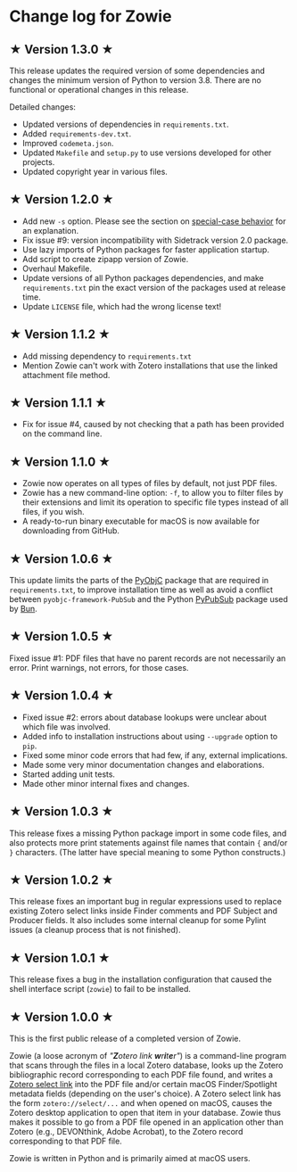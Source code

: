 # Change log for Zowie

## ★ Version 1.3.0 ★

This release updates the required version of some dependencies and changes the minimum version of Python to version 3.8. There are no functional or operational changes in this release.

Detailed changes:
* Updated versions of dependencies in `requirements.txt`.
* Added `requirements-dev.txt`.
* Improved `codemeta.json`.
* Updated `Makefile` and `setup.py` to use versions developed for other projects.
* Updated copyright year in various files.


## ★ Version 1.2.0 ★

* Add new `-s` option. Please see the section on [special-case behavior](https://github.com/mhucka/zowie#special-case-behavior) for an explanation.
* Fix issue #9: version incompatibility with Sidetrack version 2.0 package.
* Use lazy imports of Python packages for faster application startup.
* Add script to create zipapp version of Zowie.
* Overhaul Makefile.
* Update versions of all Python packages dependencies, and make `requirements.txt` pin the exact version of the packages used at release time.
* Update `LICENSE` file, which had the wrong license text!


## ★ Version 1.1.2 ★

* Add missing dependency to `requirements.txt`
* Mention Zowie can't work with Zotero installations that use the linked attachment file method.


## ★ Version 1.1.1 ★

* Fix for issue #4, caused by not checking that a path has been provided on the command line.


## ★ Version 1.1.0 ★

* Zowie now operates on all types of files by default, not just PDF files. 
* Zowie has a new command-line option: `-f`, to allow you to filter files by their extensions and limit its operation to specific file types instead of all files, if you wish.
* A ready-to-run binary executable for macOS is now available for downloading from GitHub.


## ★ Version 1.0.6 ★

This update limits the parts of the [PyObjC](https://pypi.org/project/pyobjc/) package that are required in `requirements.txt`, to improve installation time as well as avoid a conflict between `pyobjc-framework-PubSub` and the Python [PyPubSub](https://pypi.org/project/PyPubSub/) package used by [Bun](https://pypi.org/project/bun/).


## ★ Version 1.0.5 ★

Fixed issue #1: PDF files that have no parent records are not necessarily an error. Print warnings, not errors, for those cases.


## ★ Version 1.0.4 ★

* Fixed issue #2: errors about database lookups were unclear about which file was involved.
* Added info to installation instructions about using `--upgrade` option to `pip`.
* Fixed some minor code errors that had few, if any, external implications.
* Made some very minor documentation changes and elaborations.
* Started adding unit tests.
* Made other minor internal fixes and changes.


## ★ Version 1.0.3 ★

This release fixes a missing Python package import in some code files, and also protects more print statements against file names that contain `{` and/or `}` characters.  (The latter have special meaning to some Python constructs.)


## ★ Version 1.0.2 ★

This release fixes an important bug in regular expressions used to replace existing Zotero select links inside Finder comments and PDF Subject and Producer fields. It also includes some internal cleanup for some Pylint issues (a cleanup process that is not finished).


## ★ Version 1.0.1 ★

This release fixes a bug in the installation configuration that caused the shell interface script (`zowie`) to fail to be installed.


## ★ Version 1.0.0 ★

This is the first public release of a completed version of Zowie.

Zowie (a loose acronym of _"**Z**otero link **w**r**i**t**e**r"_) is a command-line program that scans through the files in a local Zotero database, looks up the Zotero bibliographic record corresponding to each PDF file found, and writes a [Zotero select link](https://forums.zotero.org/discussion/78053/given-the-pdf-file-of-an-article-how-can-you-find-out-its-uri#latest) into the PDF file and/or certain macOS Finder/Spotlight metadata fields (depending on the user's choice).  A Zotero select link has the form `zotero://select/...` and when opened on macOS, causes the Zotero desktop application to open that item in your database.  Zowie thus makes it possible to go from a PDF file opened in an application other than Zotero (e.g., DEVONthink, Adobe Acrobat), to the Zotero record corresponding to that PDF file.

Zowie is written in Python and is primarily aimed at macOS users.
